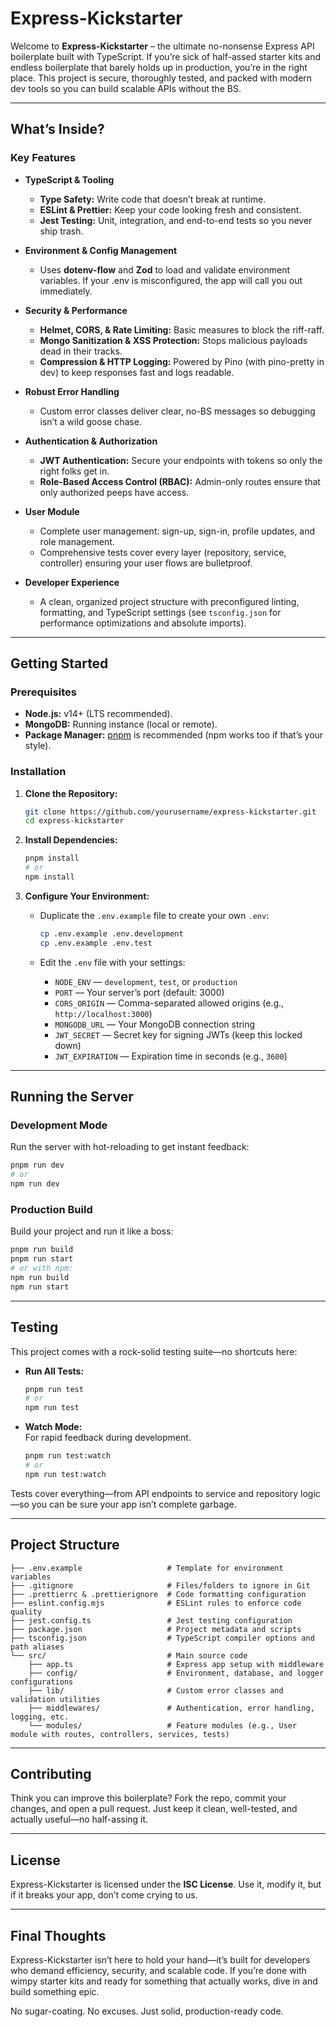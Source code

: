 # Express-Kickstarter

Welcome to **Express-Kickstarter** – the ultimate no-nonsense Express API boilerplate built with TypeScript. If you’re sick of half-assed starter kits and endless boilerplate that barely holds up in production, you’re in the right place. This project is secure, thoroughly tested, and packed with modern dev tools so you can build scalable APIs without the BS.

---

## What’s Inside?

### Key Features

- **TypeScript & Tooling**

  - **Type Safety:** Write code that doesn’t break at runtime.
  - **ESLint & Prettier:** Keep your code looking fresh and consistent.
  - **Jest Testing:** Unit, integration, and end-to-end tests so you never ship trash.

- **Environment & Config Management**

  - Uses **dotenv-flow** and **Zod** to load and validate environment variables. If your .env is misconfigured, the app will call you out immediately.

- **Security & Performance**

  - **Helmet, CORS, & Rate Limiting:** Basic measures to block the riff-raff.
  - **Mongo Sanitization & XSS Protection:** Stops malicious payloads dead in their tracks.
  - **Compression & HTTP Logging:** Powered by Pino (with pino-pretty in dev) to keep responses fast and logs readable.

- **Robust Error Handling**

  - Custom error classes deliver clear, no-BS messages so debugging isn’t a wild goose chase.

- **Authentication & Authorization**

  - **JWT Authentication:** Secure your endpoints with tokens so only the right folks get in.
  - **Role-Based Access Control (RBAC):** Admin-only routes ensure that only authorized peeps have access.

- **User Module**

  - Complete user management: sign-up, sign-in, profile updates, and role management.
  - Comprehensive tests cover every layer (repository, service, controller) ensuring your user flows are bulletproof.

- **Developer Experience**
  - A clean, organized project structure with preconfigured linting, formatting, and TypeScript settings (see `tsconfig.json` for performance optimizations and absolute imports).

---

## Getting Started

### Prerequisites

- **Node.js:** v14+ (LTS recommended).
- **MongoDB:** Running instance (local or remote).
- **Package Manager:** [pnpm](https://pnpm.io/) is recommended (npm works too if that’s your style).

### Installation

1. **Clone the Repository:**

   ```bash
   git clone https://github.com/yourusername/express-kickstarter.git
   cd express-kickstarter
   ```

2. **Install Dependencies:**

   ```bash
   pnpm install
   # or
   npm install
   ```

3. **Configure Your Environment:**

   - Duplicate the `.env.example` file to create your own `.env`:

     ```bash
     cp .env.example .env.development
     cp .env.example .env.test
     ```

   - Edit the `.env` file with your settings:
     - `NODE_ENV` — `development`, `test`, or `production`
     - `PORT` — Your server’s port (default: 3000)
     - `CORS_ORIGIN` — Comma-separated allowed origins (e.g., `http://localhost:3000`)
     - `MONGODB_URL` — Your MongoDB connection string
     - `JWT_SECRET` — Secret key for signing JWTs (keep this locked down)
     - `JWT_EXPIRATION` — Expiration time in seconds (e.g., `3600`)

---

## Running the Server

### Development Mode

Run the server with hot-reloading to get instant feedback:

```bash
pnpm run dev
# or
npm run dev
```

### Production Build

Build your project and run it like a boss:

```bash
pnpm run build
pnpm run start
# or with npm:
npm run build
npm run start
```

---

## Testing

This project comes with a rock-solid testing suite—no shortcuts here:

- **Run All Tests:**

  ```bash
  pnpm run test
  # or
  npm run test
  ```

- **Watch Mode:**  
  For rapid feedback during development.

  ```bash
  pnpm run test:watch
  # or
  npm run test:watch
  ```

Tests cover everything—from API endpoints to service and repository logic—so you can be sure your app isn’t complete garbage.

---

## Project Structure

```
├── .env.example                   # Template for environment variables
├── .gitignore                     # Files/folders to ignore in Git
├── .prettierrc & .prettierignore  # Code formatting configuration
├── eslint.config.mjs              # ESLint rules to enforce code quality
├── jest.config.ts                 # Jest testing configuration
├── package.json                   # Project metadata and scripts
├── tsconfig.json                  # TypeScript compiler options and path aliases
└── src/                           # Main source code
    ├── app.ts                     # Express app setup with middleware
    ├── config/                    # Environment, database, and logger configurations
    ├── lib/                       # Custom error classes and validation utilities
    ├── middlewares/               # Authentication, error handling, logging, etc.
    └── modules/                   # Feature modules (e.g., User module with routes, controllers, services, tests)
```

---

## Contributing

Think you can improve this boilerplate? Fork the repo, commit your changes, and open a pull request. Just keep it clean, well-tested, and actually useful—no half-assing it.

---

## License

Express-Kickstarter is licensed under the **ISC License**. Use it, modify it, but if it breaks your app, don’t come crying to us.

---

## Final Thoughts

Express-Kickstarter isn’t here to hold your hand—it’s built for developers who demand efficiency, security, and scalable code. If you’re done with wimpy starter kits and ready for something that actually works, dive in and build something epic.

No sugar-coating. No excuses. Just solid, production-ready code.
